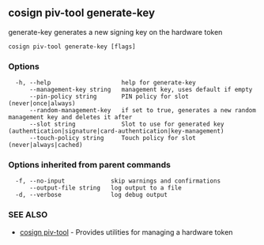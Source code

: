 ## cosign piv-tool generate-key

generate-key generates a new signing key on the hardware token

```
cosign piv-tool generate-key [flags]
```

### Options

```
  -h, --help                    help for generate-key
      --management-key string   management key, uses default if empty
      --pin-policy string       PIN policy for slot (never|once|always)
      --random-management-key   if set to true, generates a new random management key and deletes it after
      --slot string             Slot to use for generated key (authentication|signature|card-authentication|key-management)
      --touch-policy string     Touch policy for slot (never|always|cached)
```

### Options inherited from parent commands

```
  -f, --no-input             skip warnings and confirmations
      --output-file string   log output to a file
  -d, --verbose              log debug output
```

### SEE ALSO

* [cosign piv-tool](cosign_piv-tool.md)	 - Provides utilities for managing a hardware token

